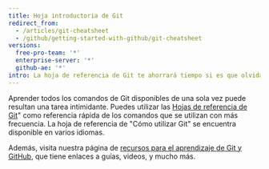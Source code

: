 ```yaml
---
title: Hoja introductoria de Git
redirect_from:
  - /articles/git-cheatsheet
  - /github/getting-started-with-github/git-cheatsheet
versions:
  free-pro-team: '*'
  enterprise-server: '*'
  github-ae: '*'
intro: La hoja de referencia de Git te ahorrará tiempo si es que olvidas un comando o si no quieres utilizar ayuda en el CLI.
---
```


Aprender todos los comandos de Git disponibles de una sola vez puede resultan una tarea intimidante. Puedes utilizar las [Hojas de referencia de Git](https://training.github.com/)" como referencia rápida de los comandos que se utilizan con más frecuencia. La hoja de referencia de "Cómo utilizar Git" se encuentra disponible en varios idiomas.

Además, visita nuestra página de [recursos para el aprendizaje de Git y GitHub](/articles/git-and-github-learning-resources/), que tiene enlaces a guías, videos, y mucho más.
